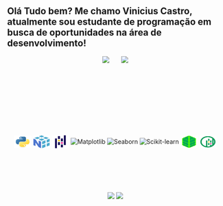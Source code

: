 ## Olá Tudo bem? Me chamo Vinicius Castro, atualmente sou estudante de programação em busca de oportunidades na área de desenvolvimento!

<div style="display: flex; flex-direction: column; text-align: center; gap: 2em;">

<div style="display: flex; gap: 2em; justify-content: center;">
    <img style="height: 10em" src="https://github-readme-stats.vercel.app/api?username=vinifcastro&show_icons=true&theme=dracula"></img>
    <img style="height: 10em" src="https://github-readme-stats.vercel.app/api/top-langs/?username=vinifcastro&layout=compact&langs_count=16&theme=dracula"></img>
</div>

<div style="display: inline_block"><br>
    <img align="center" alt="Python" height="30" width="40" src="https://raw.githubusercontent.com/devicons/devicon/master/icons/python/python-original.svg">
    <img align="center" alt="Numpy" height="30" width="40" src="https://raw.githubusercontent.com/devicons/devicon/master/icons/numpy/numpy-original.svg">
    <img align="center" alt="Pandas" height="30" width="40" src="https://raw.githubusercontent.com/devicons/devicon/master/icons/pandas/pandas-original.svg">
    <img align="center" alt="Matplotlib" height="30" width="40" src="https://upload.wikimedia.org/wikipedia/commons/8/84/Matplotlib_icon.svg">
    <img align="center" alt="Seaborn" height="30" width="40" src="https://seaborn.pydata.org/_static/logo-wide-lightbg.svg">
    <img align="center" alt="Scikit-learn" height="30" width="40" src="https://upload.wikimedia.org/wikipedia/commons/0/05/Scikit_learn_logo_small.svg">
    <img align="center" alt="Folium" height="30" width="40" src="https://raw.githubusercontent.com/python-visualization/folium/main/docs/_static/folium_logo.png">
    <img align="center" alt="GeoPandas" height="30" width="40" src="./geopandas_icon.webp">
</div>


##
 
<div> 
<a href = "mailto:vini-freitascastro@hotmail.com"><img src="https://img.shields.io/badge/Microsoft_Outlook-0078D4?style=for-the-badge&logo=microsoft-outlook&logoColor=white" target="_blank"></a>
<a href="https://www.linkedin.com/in/vinicius-castro-891485192/" target="_blank"><img src="https://img.shields.io/badge/-LinkedIn-%230077B5?style=for-the-badge&logo=linkedin&logoColor=white" target="_blank"></a> 
</div>

</div>

